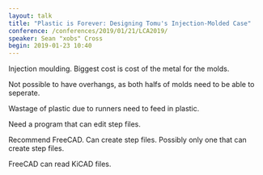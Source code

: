 ```yaml
---
layout: talk
title: "Plastic is Forever: Designing Tomu's Injection-Molded Case"
conference: /conferences/2019/01/21/LCA2019/
speaker: Sean "xobs" Cross
begin: 2019-01-23 10:40
---
```

Injection moulding. Biggest cost is cost of the metal for the molds.

Not possible to have overhangs, as both halfs of molds need to be able to
seperate.

Wastage of plastic due to runners need to feed in plastic.

Need a program that can edit step files.

Recommend FreeCAD. Can create step files. Possibly only one that can create
step files.

FreeCAD can read KiCAD files.
